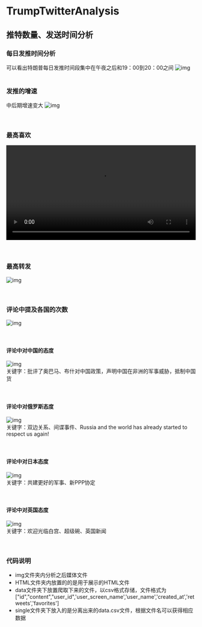 # TrumpTwitterAnalysis
## 推特数量、发送时间分析

### 每日发推时间分析
可以看出特朗普每日发推时间段集中在午夜之后和19：00到20：00之间
![img](./img/发推时间.png)
<br>
<br>

### 发推的增速
中后期增速变大
![img](./img/发推增速.png)
<br>
<br>
<br>

### 最高喜欢

<video style="width:100%" controls>
  <source src="./img/FraudNewsCNN FNN.mp4" type="video/mp4">
</video>

<br>
<br>
<br>

### 最高转发
![img](./img/最高喜欢.png)
<br>
<br>
<br>

### 评论中提及各国的次数
![img](./img/各国占比.png)
<br>
<br>
<br>

#### 评论中对中国的态度
![img](./img/对中国态度.png)
<br>
关键字：批评了奥巴马、布什对中国政策，声明中国在非洲的军事威胁，抵制中国货
<br>
<br>
<br>

#### 评论中对俄罗斯态度
![img](./img/对俄罗斯态度.png)
<br>
关键字：双边关系、间谍事件、Russia and the world has already started to respect us again!
<br>
<br>
<br>

#### 评论中对日本态度
![img](./img/对日本态度.png)
<br>
关键字：共建更好的军事、新PPP协定
<br>
<br>
<br>

#### 评论中对英国态度
![img](./img/对英国态度.png)
<br>
关键字：欢迎光临白宫、超级碗、英国新闻
<br>
<br>
<br>

### 代码说明
* img文件夹内分析之后媒体文件
* HTML文件夹内放置的的是用于展示的HTML文件
* data文件夹下放置爬取下来的文件，以csv格式存储，文件格式为["id","content","user_id",'user_screen_name','user_name','created_at','retweets','favorites']
* single文件夹下放入的是分离出来的data.csv文件，根据文件名可以获得相应数据


